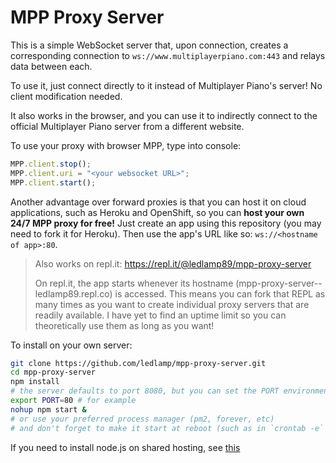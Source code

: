 # MPP Proxy Server
This is a simple WebSocket server that, upon connection, creates a corresponding connection to `ws://www.multiplayerpiano.com:443` and relays data between each.

To use it, just connect directly to it instead of Multiplayer Piano's server! No client modification needed.

It also works in the browser, and you can use it to indirectly connect to the official Multiplayer Piano server from a different website.

To use your proxy with browser MPP, type into console:
```js
MPP.client.stop();
MPP.client.uri = "<your websocket URL>";
MPP.client.start();
```

Another advantage over forward proxies is that you can host it on cloud applications, such as Heroku and OpenShift, so you can **host your own 24/7 MPP proxy for free!** Just create an app using this repository (you may need to fork it for Heroku). Then use the app's URL like so: `ws://<hostname of app>:80`.

> Also works on repl.it: https://repl.it/@ledlamp89/mpp-proxy-server
> 
> On repl.it, the app starts whenever its hostname (mpp-proxy-server--ledlamp89.repl.co) is accessed. This means you can fork that REPL as many times as you want to create individual proxy servers that are readily available. I have yet to find an uptime limit so you can theoretically use them as long as you want!

To install on your own server:
```sh
git clone https://github.com/ledlamp/mpp-proxy-server.git
cd mpp-proxy-server
npm install
# the server defaults to port 8080, but you can set the PORT environment variable
export PORT=80 # for example
nohup npm start &
# or use your preferred process manager (pm2, forever, etc)
# and don't forget to make it start at reboot (such as in `crontab -e` or with `pm2 startup`)
```
If you need to install node.js on shared hosting, see [this](https://gist.github.com/ledlamp/6602505c520e7434d06239a72204091d)
